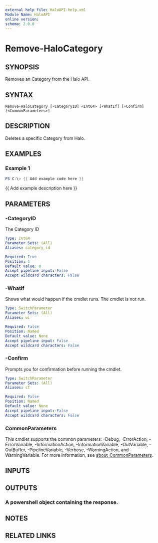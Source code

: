 ```yaml
---
external help file: HaloAPI-help.xml
Module Name: HaloAPI
online version:
schema: 2.0.0
---
```


# Remove-HaloCategory

## SYNOPSIS
Removes an Category from the Halo API.

## SYNTAX

```
Remove-HaloCategory [-CategoryID] <Int64> [-WhatIf] [-Confirm] [<CommonParameters>]
```

## DESCRIPTION
Deletes a specific Category from Halo.

## EXAMPLES

### Example 1
```powershell
PS C:\> {{ Add example code here }}
```

{{ Add example description here }}

## PARAMETERS

### -CategoryID
The Category ID

```yaml
Type: Int64
Parameter Sets: (All)
Aliases: category_id

Required: True
Position: 1
Default value: 0
Accept pipeline input: False
Accept wildcard characters: False
```

### -WhatIf
Shows what would happen if the cmdlet runs.
The cmdlet is not run.

```yaml
Type: SwitchParameter
Parameter Sets: (All)
Aliases: wi

Required: False
Position: Named
Default value: None
Accept pipeline input: False
Accept wildcard characters: False
```

### -Confirm
Prompts you for confirmation before running the cmdlet.

```yaml
Type: SwitchParameter
Parameter Sets: (All)
Aliases: cf

Required: False
Position: Named
Default value: None
Accept pipeline input: False
Accept wildcard characters: False
```

### CommonParameters
This cmdlet supports the common parameters: -Debug, -ErrorAction, -ErrorVariable, -InformationAction, -InformationVariable, -OutVariable, -OutBuffer, -PipelineVariable, -Verbose, -WarningAction, and -WarningVariable. For more information, see [about_CommonParameters](http://go.microsoft.com/fwlink/?LinkID=113216).

## INPUTS

## OUTPUTS

### A powershell object containing the response.
## NOTES

## RELATED LINKS

